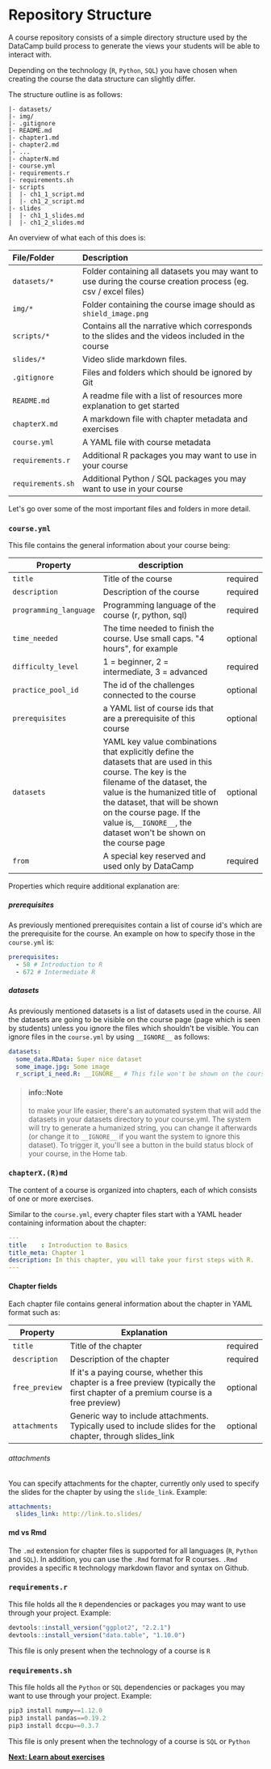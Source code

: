 # Repository Structure

A course repository consists of a simple directory structure used by the DataCamp build process to generate the views your students will be able to interact with.

Depending on the technology (`R`, `Python`, `SQL`) you have chosen when creating the course the data structure can slightly differ.

The structure outline is as follows:

```text
|- datasets/
|- img/
|- .gitignore
|- README.md
|- chapter1.md
|- chapter2.md
|- ...
|- chapterN.md
|- course.yml
|- requirements.r
|- requirements.sh
|- scripts
|  |- ch1_1_script.md
|  |- ch1_2_script.md
|- slides
|  |- ch1_1_slides.md
|  |- ch1_2_slides.md
```

An overview of what each of this does is:

| File/Folder         | Description                                                              |
|:--------------------|:-------------------------------------------------------------------------|
| `datasets/*` | Folder containing all datasets you may want to use during the course creation process (eg. csv / excel files)|
| `img/*` | Folder containing the course image should as `shield_image.png`|
| `scripts/*` | Contains all the narrative which corresponds to the slides and the videos included in the course |
| `slides/*` | Video slide markdown files. |
| `.gitignore` | Files and folders which should be ignored by Git  |
| `README.md` | A readme file with a list of resources more explanation to get started  |
| `chapterX.md` | A markdown file with chapter metadata and exercises  |
| `course.yml` | A YAML file with course metadata |
| `requirements.r` | Additional R packages you may want to use in your course |
| `requirements.sh`   | Additional Python / SQL packages you may want to use in your course |

Let's go over some of the most important files and folders in more detail.

### `course.yml`
This file contains the general information about your course being:

| Property             | description                                                                                                                                                                                                                                                                                               |          |
|----------------------|-----------------------------------------------------------------------------------------------------------------------------------------------------------------------------------------------------------------------------------------------------------------------------------------------------------|----------|
| `title`                | Title of the course                                                                                                                                                                                                                                                                                       | required |
| `description`          | Description of the course                                                                                                                                                                                                                                                                                 | required |
| `programming_language` | Programming language of the course (r, python, sql)                                                                                                                                                                                                                                                       | required |
| `time_needed`          | The time needed to finish the course. Use small caps. "4 hours", for example                                                                                                                                                                                                                              | optional |
| `difficulty_level`     | 1 = beginner, 2 = intermediate, 3 = advanced                                                                                                                                                                                                                                                              | required |
| `practice_pool_id`     | The id of the challenges connected to the course                                                                                                                                                                                                                                                          | optional |
| `prerequisites`        | a YAML list of course ids that are a prerequisite of this course                                                                                                                                                                                                                                          | optional |
| `datasets`             | YAML key value combinations that explicitly define the datasets that are used in this course. The key is the filename of the dataset, the value is the humanized title of the dataset, that will be shown on the course page. If the value is,`__IGNORE__`, the dataset won't be shown on the course page | optional |
| `from`                 | A special key reserved and used only by DataCamp                                                                                                                                                                                                                            | required |

Properties which require additional explanation are:

##### prerequisites

As previously mentioned prerequisites contain a list of course id's which are the prerequisite for the course. An example on how to specify those in the `course.yml` is:

```yaml
prerequisites:
  - 58 # Introduction to R
  - 672 # Intermediate R
```

##### datasets

As previously mentioned datasets is a list of datasets used in the course. All the datasets are going to be visible on the course page (page which is seen by students) unless you ignore the files which shouldn't be visible. You can ignore files in the `course.yml` by using `__IGNORE__` as follows:

```yaml
datasets:
  some_data.RData: Super nice dataset
  some_image.jpg: Some image
  r_script_i_need.R: __IGNORE__ # This file won't be shown on the course page
```

> #### info::Note
> to make your life easier, there's an automated system that will add the datasets in your datasets directory to your course.yml. The system will try to generate a humanized string, you can change it afterwards (or change it to `__IGNORE__` if you want the system to ignore this dataset). To trigger it, you'll see a button in the build status block of your course, in the Home tab.

### `chapterX.(R)md`

The content of a course is organized into chapters, each of which consists of one or more exercises.  

Similar to the `course.yml`, every chapter files start with a YAML header containing information about the chapter:

```yaml
---
title    : Introduction to Basics
title_meta: Chapter 1
description: In this chapter, you will take your first steps with R.
---
```

#### Chapter fields

Each chapter file contains general information about the chapter in YAML format such as:

| Property     | Explanation                                                                                                                         |          |
|--------------|-------------------------------------------------------------------------------------------------------------------------------------|----------|
| `title`        | Title of the chapter                                                                                                                | required |
| `description`  | Description of the chapter                                                                                                          | required |
| `free_preview` | If it's a paying course, whether this chapter is a free preview (typically the first chapter of a premium course is a free preview) | optional |
| `attachments`  | Generic way to include attachments. Typically used to include slides for the chapter, through slides_link                           | optional |


###### attachments

You can specify attachments for the chapter, currently only used to specify the slides for the chapter by using the `slide_link`. Example:
```yaml
attachments:
  slides_link: http://link.to.slides/
```

#### md vs Rmd

The `.md` extension for chapter files is supported for all languages (`R`, `Python` and `SQL`). In addition, you can use the `.Rmd` format for R courses. `.Rmd` provides a specific `R` technology markdown flavor and syntax on Github.  

### `requirements.r`

This file holds all the `R` dependencies or packages you may want to use through your project.
Example:

```r
devtools::install_version("ggplot2", "2.2.1")
devtools::install_version("data.table", "1.10.0")
```

This file is only present when the technology of a course is `R`

### `requirements.sh`
This file holds all the `Python` or `SQL` dependencies or packages you may want to use through your project.
Example:

```python
pip3 install numpy==1.12.0
pip3 install pandas==0.19.2
pip3 install dccpu==0.3.7
```

This file is only present when the technology of a course is `SQL` or `Python`

**[Next: Learn about exercises](exercises/README.md)**
